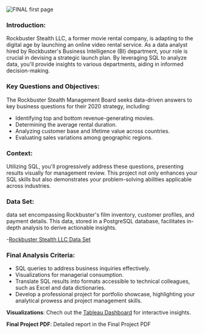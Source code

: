 ![FINAL first page](https://github.com/Gl-RDN/Rockbuster-Stealth-Data-Analysis/assets/124837500/3394a18c-2bf1-4e19-b006-9f9f194f2d7e)

### **Introduction**:
Rockbuster Stealth LLC, a former movie rental company, is adapting to the digital age by launching an online video rental service. As a data analyst hired by Rockbuster's Business Intelligence (BI) department, your role is crucial in devising a strategic launch plan. By leveraging SQL to analyze data, you'll provide insights to various departments, aiding in informed decision-making.

### **Key Questions and Objectives**:
The Rockbuster Stealth Management Board seeks data-driven answers to key business questions for their 2020 strategy, including:
- Identifying top and bottom revenue-generating movies.
- Determining the average rental duration.
- Analyzing customer base and lifetime value across countries.
- Evaluating sales variations among geographic regions.

### **Context**:
Utilizing SQL, you'll progressively address these questions, presenting results visually for management review. This project not only enhances your SQL skills but also demonstrates your problem-solving abilities applicable across industries.
### **Data Set**:
data set encompassing Rockbuster's film inventory, customer profiles, and payment details. This data, stored in a PostgreSQL database, facilitates in-depth analysis to derive actionable insights.

-[Rockbuster Stealth LLC Data Set](http://www.postgresqltutorial.com/wp-content/uploads/2019/05/dvdrental.zip)

### **Final Analysis Criteria**:
- SQL queries to address business inquiries effectively.
- Visualizations for managerial consumption.
- Translate SQL results into formats accessible to technical colleagues, such as Excel and data dictionaries.
- Develop a professional project for portfolio showcase, highlighting your analytical prowess and project management skills.

**Visualizations**: Chech out the [Tableau Dashboard](https://public.tableau.com/app/profile/gal.erdene.gantulga/viz/RockbusterSteathAData-drivenApproachtoDigitalExpansion/Rockbuster?publish=yes) for interactive insights.

**Final Project PDF**: Detailed report in the Final Project PDF
